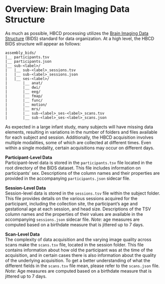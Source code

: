 # Overview: Brain Imaging Data Structure
As much as possible, HBCD processing utilizes the [Brain Imaging Data Structure](https://bids-specification.readthedocs.io/en/stable/) (BIDS) standard for data organization. At a high level, the HBCD BIDS structure will appear as follows:

```
assembly_bids/ 
|__ participants.tsv
|__ participants.json 
|__ sub-<label>/
|   |__ sub-<label>_sessions.tsv
|   |__ sub-<label>_sessions.json
|   |__ ses-<label>/
|       |__ anat/
|       |__ dwi/
|       |__ eeg/
|       |__ fmap/
|       |__ func/
|       |__ motion/
|       |__ mrs/
|       |__ sub-<label>_ses-<label>_scans.tsv
|       |__ sub-<label>_ses-<label>_scans.json
```
As expected in a large infant study, many subjects will have missing data elements, resulting in variations in the number of folders and files available for each subject and session. Additionally, the HBCD acquisition involves multiple modalities, some of which are collected at different times. Even within a single modality, certain acquisitions may occur on different days.

**Participant-Level Data**<br>
Participant-level data is stored in the `participants.tsv` file located in the root directory of the BIDS dataset. This file includes information on participants' sex. Descriptions of the column names and their properties are provided in the accompanying `participants.json` sidecar file.

**Session-Level Data**<br>
Session-level data is stored in the `sessions.tsv` file within the subject folder. This file provides details on the various sessions acquired for the participant, including the collection site, the participant’s age and gestational age at each session, and head size. Descriptions of the TSV column names and the properties of their values are available in the accompanying `sessions.json` sidecar file. *Note:* age measures are computed based on a birthdate measure that is jittered up to 7 days.

**Scan-Level Data**<br>
The complexity of data acquisition and the varying image quality across scans make the `scans.tsv` file, located in the session folder. This file contains information about how old the participant was at the time of the acquisition, and in certain cases there is also information about the quality of the underlying acquisition. To get a better understanding of what the different fields in the `scans.tsv` file mean, please refer to the `scans.json` file. *Note:* Age measures are computed based on a birthdate measure that is jittered up to 7 days.
